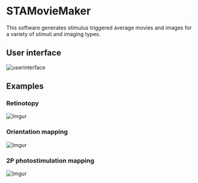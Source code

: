 # STAMovieMaker
This software generates stimulus triggered average movies and images for a variety of stimuli and imaging types.


## User interface
![userinterface](https://i.imgur.com/HrG27vE.png)

## Examples
### Retinotopy
![Imgur](https://i.imgur.com/Apn2FYO.png)
### Orientation mapping
![Imgur](https://i.imgur.com/apFfs1D.png)
### 2P photostimulation mapping
![Imgur](https://i.imgur.com/rwMmW1p.png)

